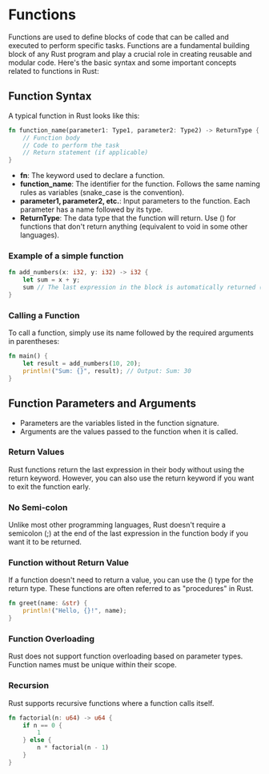# Functions

Functions are used to define blocks of code that can be called and executed to perform specific tasks. Functions are a fundamental building block of any Rust program and play a crucial role in creating reusable and modular code. Here's the basic syntax and some important concepts related to functions in Rust:

## Function Syntax

A typical function in Rust looks like this:

```rust
fn function_name(parameter1: Type1, parameter2: Type2) -> ReturnType {
    // Function body
    // Code to perform the task
    // Return statement (if applicable)
}
```

- **fn**: The keyword used to declare a function.
- **function_name**: The identifier for the function. Follows the same naming rules as variables (snake_case is the convention).
- **parameter1, parameter2, etc.**: Input parameters to the function. Each parameter has a name followed by its type.
- **ReturnType**: The data type that the function will return. Use () for functions that don't return anything (equivalent to void in some other languages).

### Example of a simple function

```rust
fn add_numbers(x: i32, y: i32) -> i32 {
    let sum = x + y;
    sum // The last expression in the block is automatically returned (no semicolon at the end).
}
```

### Calling a Function

To call a function, simply use its name followed by the required arguments in parentheses:

```rust
fn main() {
    let result = add_numbers(10, 20);
    println!("Sum: {}", result); // Output: Sum: 30
}
```

## Function Parameters and Arguments
- Parameters are the variables listed in the function signature.
- Arguments are the values passed to the function when it is called.

### Return Values

Rust functions return the last expression in their body without using the return keyword. However, you can also use the return keyword if you want to exit the function early.

### No Semi-colon

Unlike most other programming languages, Rust doesn't require a semicolon (;) at the end of the last expression in the function body if you want it to be returned.

### Function without Return Value

If a function doesn't need to return a value, you can use the () type for the return type. These functions are often referred to as "procedures" in Rust.

```rust
fn greet(name: &str) {
    println!("Hello, {}!", name);
}
```

### Function Overloading

Rust does not support function overloading based on parameter types. Function names must be unique within their scope.

### Recursion

Rust supports recursive functions where a function calls itself.

```rust
fn factorial(n: u64) -> u64 {
    if n == 0 {
        1
    } else {
        n * factorial(n - 1)
    }
}
```
